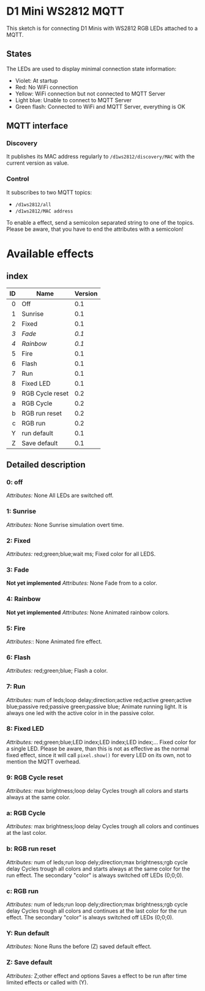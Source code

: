 # D1 Mini WS2812 MQTT
This sketch is for connecting D1 Minis with WS2812 RGB LEDs attached to a MQTT.

## States
The LEDs are used to display minimal connection state information:
* Violet: At startup
* Red: No WiFi connection
* Yellow: WiFi connection but not connected to MQTT Server
* Light blue: Unable to connect to MQTT Server
* Green flash: Connected to WiFi and MQTT Server, everything is OK

## MQTT interface
### Discovery
It publishes its MAC address regularly to `/d1ws2812/discovery/MAC` with the
current version as value.

### Control
It subscribes to two MQTT topics:
* `/d1ws2812/all`
* `/d1ws2812/MAC address`

To enable a effect, send a semicolon separated string to one of the topics.
Please be aware, that you have to end the attributes with a semicolon!

# Available effects
## index
| ID | Name              | Version |
|---:|-------------------|---------|
|  0 | Off               | 0.1     |
|  1 | Sunrise           | 0.1     |
|  2 | Fixed             | 0.1     |
| *3*| *Fade*            | *0.1*   |
| *4*|*Rainbow*          | *0.1*   |
|  5 | Fire              | 0.1     |
|  6 | Flash             | 0.1     |
|  7 | Run               | 0.1     |
|  8 | Fixed LED         | 0.1     |
|  9 | RGB Cycle reset   | 0.2     |
|  a | RGB Cycle         | 0.2     |
|  b | RGB run reset     | 0.2     |
|  c | RGB run           | 0.2     |
|  Y | run default       | 0.1     |
|  Z | Save default      | 0.1     |


## Detailed description
### 0: off
*Attributes:* None
All LEDs are switched off.

### 1: Sunrise
*Attributes:* None
Sunrise simulation overt time.

### 2: Fixed
*Attributes:*  red;green;blue;wait ms;
Fixed color for all LEDS.

### 3: Fade
**Not yet implemented**
*Attributes:* None
Fade from to a color.

### 4: Rainbow
**Not yet implemented**
*Attributes:* None
Animated rainbow colors.

### 5: Fire
*Attributes:*: None
Animated fire effect.

### 6: Flash
*Attributes:* red;green;blue;
Flash a color.

### 7: Run
*Attributes:* num of leds;loop delay;direction;active red;active green;active blue;passive red;passive green;passive blue;
Animate running light. It is always one led with the active color in <num of leds> in the passive color.

### 8: Fixed LED
*Attributes:* red;green;blue;LED index;LED index;LED index;...
Fixed color for a single LED. Please be aware, than this is not as effective as the normal fixed effect, since it will call `pixel.show()` for every LED on its own, not to mention the MQTT overhead.

### 9: RGB Cycle reset
*Attributes:* max brightness;loop delay
Cycles trough all colors and starts always at the same color.

### a: RGB Cycle
*Attributes:* max brightness;loop delay
Cycles trough all colors and continues at the last color.

### b: RGB run reset
*Attributes:* num of leds;run loop dely;direction;max brightness;rgb cycle delay
Cycles trough all colors and starts always at the same color for the run effect. The secondary "color" is always switched off LEDs (0;0;0).

### c: RGB run
*Attributes:* num of leds;run loop dely;direction;max brightness;rgb cycle delay
Cycles trough all colors and continues at the last color for the run effect. The secondary "color" is always switched off LEDs (0;0;0).


### Y: Run default
*Attributes:* None
Runs the before (Z) saved default effect.

### Z: Save default
*Attributes:* Z;other effect and options
Saves a effect to be run after time limited effects or called with (Y).
